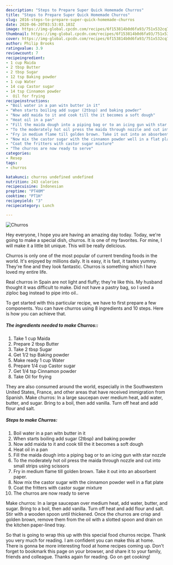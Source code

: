 ```yaml
---
description: "Steps to Prepare Super Quick Homemade Churros"
title: "Steps to Prepare Super Quick Homemade Churros"
slug: 2016-steps-to-prepare-super-quick-homemade-churros
date: 2020-06-20T03:53:03.103Z
image: https://img-global.cpcdn.com/recipes/6f153814b0d6fa93/751x532cq70/churros-recipe-main-photo.jpg
thumbnail: https://img-global.cpcdn.com/recipes/6f153814b0d6fa93/751x532cq70/churros-recipe-main-photo.jpg
cover: https://img-global.cpcdn.com/recipes/6f153814b0d6fa93/751x532cq70/churros-recipe-main-photo.jpg
author: Philip Brooks
ratingvalue: 3.9
reviewcount: 7
recipeingredient:
- 1 cup Maida
- 2 tbsp Butter
- 2 tbsp Sugar
- 12 tsp Baking powder
- 1 cup Water
- 14 cup Castor sugar
- 14 tsp Cinnamon powder
-  Oil for frying
recipeinstructions:
- "Boil water in a pan witn butter in it"
- "When starts boiling add sugar (2tbsp) and baking powder"
- "Now add maida to it and cook till the it becomes a soft dough"
- "Heat oil in a pan"
- "Fill the maida dough into a piping bag or to an icing gun with star nozzle"
- "To the moderately hot oil press the maida through nozzle and cut into small strips using scissors"
- "Fry in medium flame till golden brown. Take it out into an absorbent paper."
- "Now mix the castor sugar with the cinnamon powder well in a flat plate"
- "Coat the fritters with castor sugar mixture"
- "The churros are now ready to serve"
categories:
- Resep
tags:
- churros

katakunci: churros undefined undefined
nutrition: 243 calories
recipecuisine: Indonesian
preptime: "PT40M"
cooktime: "PT1H"
recipeyield: "3"
recipecategory: Lunch

---
```



![Churros](https://img-global.cpcdn.com/recipes/6f153814b0d6fa93/751x532cq70/churros-recipe-main-photo.jpg)

Hey everyone, I hope you are having an amazing day today. Today, we're going to make a special dish, churros. It is one of my favorites. For mine, I will make it a little bit unique. This will be really delicious.

Churros is only one of the most popular of current trending foods in the world. It's enjoyed by millions daily. It is easy, it is fast, it tastes yummy. They're fine and they look fantastic. Churros is something which I have loved my entire life.

Real churros in Spain are not light and fluffy; they&#39;re like this. My husband thought it was difficult to make. Did not have a pastry bag, so I used a ziploc bag instead to pipe into oil..


To get started with this particular recipe, we have to first prepare a few components. You can have churros using 8 ingredients and 10 steps. Here is how you can achieve that.

##### The ingredients needed to make Churros::

1. Take 1 cup Maida
1. Prepare 2 tbsp Butter
1. Take 2 tbsp Sugar
1. Get 1/2 tsp Baking powder
1. Make ready 1 cup Water
1. Prepare 1/4 cup Castor sugar
1. Get 1/4 tsp Cinnamon powder
1. Take  Oil for frying


They are also consumed around the world, especially in the Southwestern United States, France, and other areas that have received immigration from Spanish. Make churros: In a large saucepan over medium heat, add water, butter, and sugar. Bring to a boil, then add vanilla. Turn off heat and add flour and salt. 

##### Steps to make Churros:

1. Boil water in a pan witn butter in it
1. When starts boiling add sugar (2tbsp) and baking powder
1. Now add maida to it and cook till the it becomes a soft dough
1. Heat oil in a pan
1. Fill the maida dough into a piping bag or to an icing gun with star nozzle
1. To the moderately hot oil press the maida through nozzle and cut into small strips using scissors
1. Fry in medium flame till golden brown. Take it out into an absorbent paper.
1. Now mix the castor sugar with the cinnamon powder well in a flat plate
1. Coat the fritters with castor sugar mixture
1. The churros are now ready to serve


Make churros: In a large saucepan over medium heat, add water, butter, and sugar. Bring to a boil, then add vanilla. Turn off heat and add flour and salt. Stir with a wooden spoon until thickened. Once the churros are crisp and golden brown, remove them from the oil with a slotted spoon and drain on the kitchen paper-lined tray. 

So that is going to wrap this up with this special food churros recipe. Thank you very much for reading. I am confident you can make this at home. There is gonna be more interesting food at home recipes coming up. Don't forget to bookmark this page on your browser, and share it to your family, friends and colleague. Thanks again for reading. Go on get cooking!
